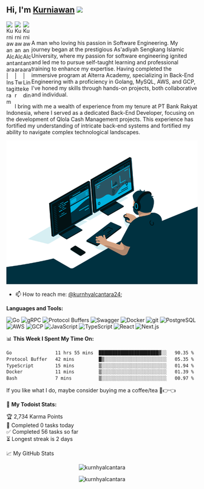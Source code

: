 ## Hi, I'm [Kurniawan](https://kurnhy.vercel.app) <img src="https://media.giphy.com/media/hvRJCLFzcasrR4ia7z/giphy.gif" width="25px">

<a href="https://instagram.com/kurnhyalcantara24">
  <img align="left" alt="Kurniawan Alcantara | Instagram" width="22px" src="https://raw.githubusercontent.com/rahuldkjain/github-profile-readme-generator/master/src/images/icons/Social/instagram.svg" />
</a>
<a href="https://twitter.com/kurnhyalc24">
  <img align="left" alt="Kurniawan Alcantara | Twitter" width="22px" src="https://raw.githubusercontent.com/rahuldkjain/github-profile-readme-generator/master/src/images/icons/Social/twitter.svg" />
</a>
<a href="https://www.linkedin.com/in/kurnhyalcantara">
  <img align="left" alt="Kurniawan Alcantara | Linkedin" width="22px" src="https://raw.githubusercontent.com/rahuldkjain/github-profile-readme-generator/master/src/images/icons/Social/linked-in-alt.svg" />
</a>

<br />
<br />

<p>A man who loving his passion in Software Engineering. My journey began at the prestigious As'adiyah Sengkang Islamic University, where my passion for software engineering ignited and led me to pursue self-taught learning and professional training to enhance my expertise. Having completed the immersive program at Alterra Academy, specializing in Back-End Engineering with a proficiency in Golang, MySQL, AWS, and GCP, I've honed my skills through hands-on projects, both collaborative and individual.

I bring with me a wealth of experience from my tenure at PT Bank Rakyat Indonesia, where I served as a dedicated Back-End Developer, focusing on the development of Qlola Cash Management projects. This experience has fortified my understanding of intricate back-end systems and fortified my ability to navigate complex technological landscapes.</p>

  <img alt="GIF" src="https://github.com/kurnhyalcantara/kurnhyalcantara/blob/main/code.gif?raw=true"/>
  
- 📫 How to reach me: [@kurnhyalcantara24](https://instagram.com/kurnhyalcantara24);

**Languages and Tools:**

<img alt="Go" src="https://img.shields.io/badge/-Go-45b8d8?style=flat-square&logo=go&logoColor=white" />
<img alt="gRPC" src="https://img.shields.io/badge/-gRPC-2DB67D?style=flat-square&logo=grpc&logoColor=white" />
<img alt="Protocol Buffers" src="https://img.shields.io/badge/-Protocol%20Buffers-009688?style=flat-square&logo=protocol-buffers&logoColor=white" />
<img alt="Swagger" src="https://img.shields.io/badge/-Swagger-85EA2D?style=flat-square&logo=swagger&logoColor=white" />
<img alt="Docker" src="https://img.shields.io/badge/-Docker-46a2f1?style=flat-square&logo=docker&logoColor=white" />
<img alt="git" src="https://img.shields.io/badge/-Git-F05032?style=flat-square&logo=git&logoColor=white" />
<img alt="PostgreSQL" src="https://img.shields.io/badge/-PostgreSQL-336791?style=flat-square&logo=postgresql&logoColor=white" />
<img alt="AWS" src="https://img.shields.io/badge/-AWS-232F3E?style=flat-square&logo=amazon-aws&logoColor=white" />
<img alt="GCP" src="https://img.shields.io/badge/-GCP-4285F4?style=flat-square&logo=google-cloud&logoColor=white" />
<img alt="JavaScript" src="https://img.shields.io/badge/-JavaScript-F7DF1E?style=flat-square&logo=javascript&logoColor=black" />
<img alt="TypeScript" src="https://img.shields.io/badge/-TypeScript-3178C6?style=flat-square&logo=typescript&logoColor=white" />
<img alt="React" src="https://img.shields.io/badge/-React-61DAFB?style=flat-square&logo=react&logoColor=white" />
<img alt="Next.js" src="https://img.shields.io/badge/-Next.js-000000?style=flat-square&logo=next.js&logoColor=white" />

<br />

📊 **This Week I Spent My Time On:**

<!--START_SECTION:waka-->

```txt
Go                11 hrs 55 mins  ██████████████████████▓░░   90.35 %
Protocol Buffer   42 mins         █▒░░░░░░░░░░░░░░░░░░░░░░░   05.35 %
TypeScript        15 mins         ▒░░░░░░░░░░░░░░░░░░░░░░░░   01.94 %
Docker            11 mins         ▒░░░░░░░░░░░░░░░░░░░░░░░░   01.39 %
Bash              7 mins          ▒░░░░░░░░░░░░░░░░░░░░░░░░   00.97 %
```

<!--END_SECTION:waka-->

If you like what I do, maybe consider buying me a coffee/tea 🥺👉👈

🚧 **My Todoist Stats:**

<!-- TODO-IST:START -->

🏆 2,734 Karma Points  
🌸 Completed 0 tasks today  
✅ Completed 56 tasks so far  
⏳ Longest streak is 2 days

<!-- TODO-IST:END -->

📈 My GitHub Stats

<p align="center"> <img src="https://github-readme-stats.vercel.app/api?username=kurnhyalcantara&show_icons=true&theme=gotham" alt="kurnhyalcantara" />

<br/>

<p align="center"> <img src="https://spotify-github-profile.vercel.app/api/view?uid=0ay5rzmzkb6eldm2sn78z1ras&cover_image=true&theme=default&show_offline=true&background_color=121212&interchange=false" alt="kurnhyalcantara" />
